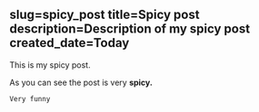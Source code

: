 slug=spicy_post
title=Spicy post
description=Description of my spicy post
created_date=Today
---
This is my spicy post.

As you can see the post is very **spicy.**

    Very funny